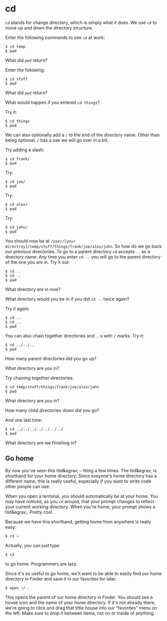 # cd

`cd` stands for change directory, which is simply what it does. We use `cd` to move up and down the directory structure.

Enter the following commands to see `cd` at work:

    $ cd temp
    $ pwd

What did `pwd` return?

<!-- Replace this comment with your answer -->

Enter the following:

    $ cd stuff
    $ pwd

What did `pwd` return?

<!-- Replace this comment with your answer -->

What would happen if you entered `cd things`?

<!-- Replace this comment with your answer -->

Try it:

    $ cd things
    $ pwd

We can also optionally add a `/` to the end of the directory name. Other than being optional, `/` has a use we will go over in a bit.

Try adding a slash:

    $ cd frank/
    $ pwd

Try:

    $ cd joe/
    $ pwd

Try:

    $ cd alex/
    $ pwd

Try:

    $ cd john/
    $ pwd

You should now be at `/user/[your directroy]/temp/stuff/things/frank/joe/alex/john`. So how do we go back our previous directories. To go to a parent directory `cd` accepts `..` as a directory name. Any time you enter `cd ..` you will go to the parent directory of the one you are in. Try it out:

    $ cd ..
    $ cd ..
    $ pwd

What directory are in now?

<!-- Replace this comment with your answer -->

What directory would you be in if you did `cd ..` twice again?

<!-- Replace this comment with your answer -->

Try it again:

    $ cd ..
    $ cd ..
    $ pwd

You can also chain together directories and `..`s with `/` marks.
Try it:

    $ cd ../../..
    $ pwd

How many parent directories did you go up?

<!-- Replace this comment with your answer -->

What directory are you in?

<!-- Replace this comment with your answer -->

Try chaining together directories:

    $ cd temp/stuff/things/frank/joe/alex/john
    $ pwd

What directory are you in?

<!-- Replace this comment with your answer -->

How many child directories down did you go?

<!-- Replace this comment with your answer -->

And one last time:

    $ cd ../../../../../../../
    $ pwd

What directory are we finishing in?

<!-- Replace this comment with your answer -->

## Go home

By now you've seen this tild&egrav; `~` thing a few times. The tild&egrav; is
shorthand for your home directory. Since eveyone's home directory has a
different name, this is really useful, especially if you want to write code
other people can use.

When you open a terminal, you should automatically be at your home. You may have noticed, as you `cd` around, that your prompt changes to reflect your current
working directory. When you're home, your prompt shows a tild&egrav;.
Pretty cool.

Because we have this shorthand, getting home from anywhere is really easy:

    $ cd ~

Actually, you can just type

    $ cd

to go home. Programmers are lazy.

Since it's so useful to go home, we'll want to be able to easily find our home
directory in Finder and save it in our favorites for later.

    $ open ~/..

This opens the parent of our home directory in Finder. You should see a house
icon and the name of your home directory. If it's not already there, we're going
to click and drag that little house into our "favorites" menu on the left. Make
sure to drop it between items, not on or inside of anything.
